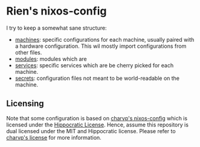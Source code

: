 # Rien's nixos-config

I try to keep a somewhat sane structure:

- [machines](./machines/): specific configurations for each machine, usually paired with a hardware configuration. This wil mostly import configurations from other files.
- [modules](./modules/): modules which are
- [services](./services/): specific services which are be cherry picked for each machine.
- [secrets](./secrets/): configuration files not meant to be world-readable on the machine.

## Licensing

Note that some configuration is based on [charvp's nixos-config](https://github.com/charvp/nixos-config/) which is licensed under the [Hippocratic License](https://firstdonoharm.dev/). Hence, assume this repository is dual licensed under the MIT and Hippocratic license. Please refer to [charvp's license](https://github.com/charvp/nixos-config/blob/master/license.md) for more information.

